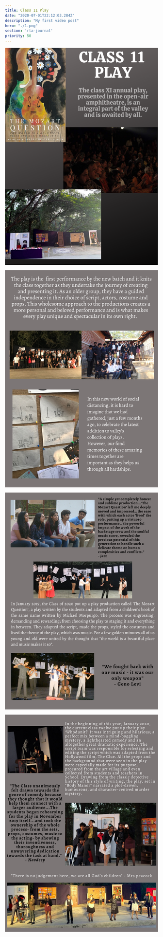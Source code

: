 ```yaml
---
title: Class 11 Play
date: "2020-07-01T22:12:03.284Z"
description: "My first video post"
hero: "./1.png"
section: 'rta-journal'
priority: 50
---
```


![1](./1.png)

![2](./2.png)

![3](./3.png)

![4](./4.png)